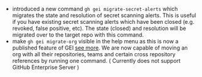 - introduced a new command `gh gei migrate-secret-alerts` which migrates the state and resolution of secret scanning alerts. This is useful if you have existing secret scanning alerts which have been closed (e.g. revoked, false positive, etc). The state (closed) and resolution will be migrated over to the target repo with this command.
- make `gh gei migrate-org` visible in the help menu as this is now a published feature of GEI [see more](https://docs.github.com/en/early-access/enterprise-importer/migrating-organizations-with-github-enterprise-importer). We are now capable of moving an org with all their repositories, teams and certain cross repository references by running one command. ( Currently does not support GitHub Enterprise Server ) 
